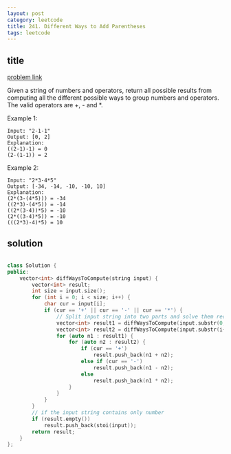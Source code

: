 ```yaml
---
layout: post
category: leetcode
title: 241. Different Ways to Add Parentheses
tags: leetcode
---
```


## title
[problem link](https://leetcode.com/problems/different-ways-to-add-parentheses/description/)

Given a string of numbers and operators, return all possible results from computing all the different possible ways to group numbers and operators. The valid operators are +, - and *.

Example 1:

	Input: "2-1-1"
	Output: [0, 2]
	Explanation: 
	((2-1)-1) = 0 
	(2-(1-1)) = 2

Example 2:
	
	Input: "2*3-4*5"
	Output: [-34, -14, -10, -10, 10]
	Explanation: 
	(2*(3-(4*5))) = -34 
	((2*3)-(4*5)) = -14 
	((2*(3-4))*5) = -10 
	(2*((3-4)*5)) = -10 
	(((2*3)-4)*5) = 10

## solution


```c++

class Solution {
public:
    vector<int> diffWaysToCompute(string input) {
        vector<int> result;
        int size = input.size();
        for (int i = 0; i < size; i++) {
            char cur = input[i];
            if (cur == '+' || cur == '-' || cur == '*') {
                // Split input string into two parts and solve them recursively
                vector<int> result1 = diffWaysToCompute(input.substr(0, i));
                vector<int> result2 = diffWaysToCompute(input.substr(i+1));
                for (auto n1 : result1) {
                    for (auto n2 : result2) {
                        if (cur == '+')
                            result.push_back(n1 + n2);
                        else if (cur == '-')
                            result.push_back(n1 - n2);
                        else
                            result.push_back(n1 * n2);    
                    }
                }
            }
        }
        // if the input string contains only number
        if (result.empty())
            result.push_back(stoi(input));
        return result;
    }
};
```
